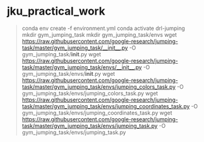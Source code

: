 # jku_practical_work

> conda env create -f environment.yml
> conda activate drl-jumping
> mkdir gym_jumping_task
> mkdir gym_jumping_task/envs
> wget https://raw.githubusercontent.com/google-research/jumping-task/master/gym_jumping_task/__init__.py -O gym_jumping_task/__init__.py
> wget https://raw.githubusercontent.com/google-research/jumping-task/master/gym_jumping_task/envs/__init__.py -O gym_jumping_task/envs/__init__.py
> wget https://raw.githubusercontent.com/google-research/jumping-task/master/gym_jumping_task/envs/jumping_colors_task.py -O gym_jumping_task/envs/jumping_colors_task.py 
> wget https://raw.githubusercontent.com/google-research/jumping-task/master/gym_jumping_task/envs/jumping_coordinates_task.py -O gym_jumping_task/envs/jumping_coordinates_task.py
> wget https://raw.githubusercontent.com/google-research/jumping-task/master/gym_jumping_task/envs/jumping_task.py -O gym_jumping_task/envs/jumping_task.py
